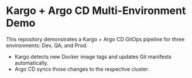 # Kargo + Argo CD Multi-Environment Demo

This repository demonstrates a Kargo + Argo CD GitOps pipeline for three environments: Dev, QA, and Prod.
- Kargo detects new Docker image tags and updates Git manifests automatically.
- Argo CD syncs those changes to the respective cluster.
